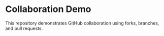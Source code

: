 # Collaboration Demo
This repository demonstrates GitHub collaboration using forks, branches, and pull requests.

